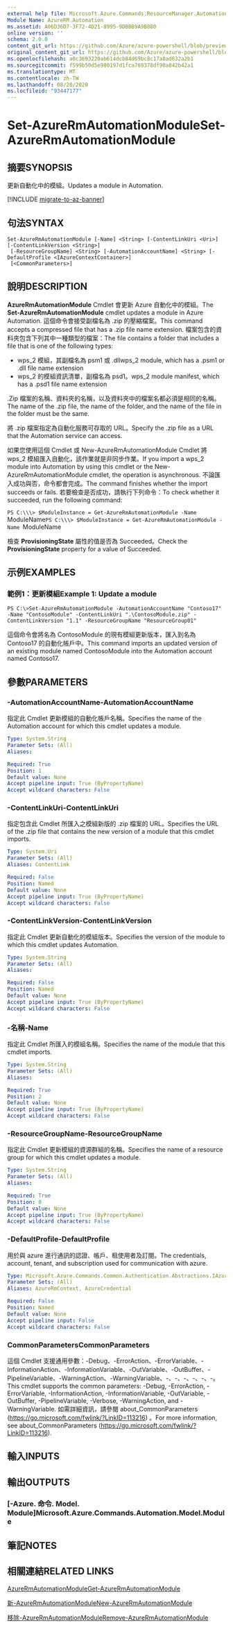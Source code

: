 ```yaml
---
external help file: Microsoft.Azure.Commands.ResourceManager.Automation.dll-Help.xml
Module Name: AzureRM.Automation
ms.assetid: A06D36D7-3F72-4D21-8995-9DBBB9A9B880
online version: ''
schema: 2.0.0
content_git_url: https://github.com/Azure/azure-powershell/blob/preview/src/ResourceManager/Automation/Commands.Automation/help/Set-AzureRmAutomationModule.md
original_content_git_url: https://github.com/Azure/azure-powershell/blob/preview/src/ResourceManager/Automation/Commands.Automation/help/Set-AzureRmAutomationModule.md
ms.openlocfilehash: a0c3693220ab614dcb84d69bc8c17a0ad632a2b1
ms.sourcegitcommit: f599b50d5e980197d1fca769378df90a842b42a1
ms.translationtype: MT
ms.contentlocale: zh-TW
ms.lasthandoff: 08/20/2020
ms.locfileid: "93447177"
---
```

# <span data-ttu-id="1ac19-101">Set-AzureRmAutomationModule</span><span class="sxs-lookup"><span data-stu-id="1ac19-101">Set-AzureRmAutomationModule</span></span>

## <span data-ttu-id="1ac19-102">摘要</span><span class="sxs-lookup"><span data-stu-id="1ac19-102">SYNOPSIS</span></span>
<span data-ttu-id="1ac19-103">更新自動化中的模組。</span><span class="sxs-lookup"><span data-stu-id="1ac19-103">Updates a module in Automation.</span></span>

[!INCLUDE [migrate-to-az-banner](../../includes/migrate-to-az-banner.md)]

## <span data-ttu-id="1ac19-104">句法</span><span class="sxs-lookup"><span data-stu-id="1ac19-104">SYNTAX</span></span>

```
Set-AzureRmAutomationModule [-Name] <String> [-ContentLinkUri <Uri>] [-ContentLinkVersion <String>]
 [-ResourceGroupName] <String> [-AutomationAccountName] <String> [-DefaultProfile <IAzureContextContainer>]
 [<CommonParameters>]
```

## <span data-ttu-id="1ac19-105">說明</span><span class="sxs-lookup"><span data-stu-id="1ac19-105">DESCRIPTION</span></span>
<span data-ttu-id="1ac19-106">**AzureRmAutomationModule** Cmdlet 會更新 Azure 自動化中的模組。</span><span class="sxs-lookup"><span data-stu-id="1ac19-106">The **Set-AzureRmAutomationModule** cmdlet updates a module in Azure Automation.</span></span>
<span data-ttu-id="1ac19-107">這個命令會接受副檔名為 .zip 的壓縮檔案。</span><span class="sxs-lookup"><span data-stu-id="1ac19-107">This command accepts a compressed file that has a .zip file name extension.</span></span>
<span data-ttu-id="1ac19-108">檔案包含的資料夾包含下列其中一種類型的檔案：</span><span class="sxs-lookup"><span data-stu-id="1ac19-108">The file contains a folder that includes a file that is one of the following types:</span></span> 

- <span data-ttu-id="1ac19-109">wps_2 模組，其副檔名為 psm1 或 .dll</span><span class="sxs-lookup"><span data-stu-id="1ac19-109">wps_2 module, which has a .psm1 or .dll file name extension</span></span> 
- <span data-ttu-id="1ac19-110">wps_2 的模組資訊清單，副檔名為 psd1。</span><span class="sxs-lookup"><span data-stu-id="1ac19-110">wps_2 module manifest, which has a .psd1 file name extension</span></span>

<span data-ttu-id="1ac19-111">.Zip 檔案的名稱、資料夾的名稱，以及資料夾中的檔案名都必須是相同的名稱。</span><span class="sxs-lookup"><span data-stu-id="1ac19-111">The name of the .zip file, the name of the folder, and the name of the file in the folder must be the same.</span></span>

<span data-ttu-id="1ac19-112">將 .zip 檔案指定為自動化服務可存取的 URL。</span><span class="sxs-lookup"><span data-stu-id="1ac19-112">Specify the .zip file as a URL that the Automation service can access.</span></span>

<span data-ttu-id="1ac19-113">如果您使用這個 Cmdlet 或 New-AzureRmAutomationModule Cmdlet 將 wps_2 模組匯入自動化，該作業就是非同步作業。</span><span class="sxs-lookup"><span data-stu-id="1ac19-113">If you import a wps_2 module into Automation by using this cmdlet or the New-AzureRmAutomationModule cmdlet, the operation is asynchronous.</span></span>
<span data-ttu-id="1ac19-114">不論匯入成功與否，命令都會完成。</span><span class="sxs-lookup"><span data-stu-id="1ac19-114">The command finishes whether the import succeeds or fails.</span></span>
<span data-ttu-id="1ac19-115">若要檢查是否成功，請執行下列命令：</span><span class="sxs-lookup"><span data-stu-id="1ac19-115">To check whether it succeeded, run the following command:</span></span>

<span data-ttu-id="1ac19-116">`PS C:\\\> $ModuleInstance = Get-AzureRmAutomationModule -Name `ModuleName</span><span class="sxs-lookup"><span data-stu-id="1ac19-116">`PS C:\\\> $ModuleInstance = Get-AzureRmAutomationModule -Name `ModuleName</span></span>

<span data-ttu-id="1ac19-117">檢查 **ProvisioningState** 屬性的值是否為 Succeeded。</span><span class="sxs-lookup"><span data-stu-id="1ac19-117">Check the **ProvisioningState** property for a value of Succeeded.</span></span>

## <span data-ttu-id="1ac19-118">示例</span><span class="sxs-lookup"><span data-stu-id="1ac19-118">EXAMPLES</span></span>

### <span data-ttu-id="1ac19-119">範例1：更新模組</span><span class="sxs-lookup"><span data-stu-id="1ac19-119">Example 1: Update a module</span></span>
```
PS C:\>Set-AzureRmAutomationModule -AutomationAccountName "Contoso17" -Name "ContosoModule" -ContentLinkUri ".\ContosoModule.zip" -ContentLinkVersion "1.1" -ResourceGroupName "ResourceGroup01"
```

<span data-ttu-id="1ac19-120">這個命令會將名為 ContosoModule 的現有模組更新版本，匯入到名為 Contoso17 的自動化帳戶中。</span><span class="sxs-lookup"><span data-stu-id="1ac19-120">This command imports an updated version of an existing module named ContosoModule into the Automation account named Contoso17.</span></span>

## <span data-ttu-id="1ac19-121">參數</span><span class="sxs-lookup"><span data-stu-id="1ac19-121">PARAMETERS</span></span>

### <span data-ttu-id="1ac19-122">-AutomationAccountName</span><span class="sxs-lookup"><span data-stu-id="1ac19-122">-AutomationAccountName</span></span>
<span data-ttu-id="1ac19-123">指定此 Cmdlet 更新模組的自動化帳戶名稱。</span><span class="sxs-lookup"><span data-stu-id="1ac19-123">Specifies the name of the Automation account for which this cmdlet updates a module.</span></span>

```yaml
Type: System.String
Parameter Sets: (All)
Aliases: 

Required: True
Position: 1
Default value: None
Accept pipeline input: True (ByPropertyName)
Accept wildcard characters: False
```

### <span data-ttu-id="1ac19-124">-ContentLinkUri</span><span class="sxs-lookup"><span data-stu-id="1ac19-124">-ContentLinkUri</span></span>
<span data-ttu-id="1ac19-125">指定包含此 Cmdlet 所匯入之模組新版的 .zip 檔案的 URL。</span><span class="sxs-lookup"><span data-stu-id="1ac19-125">Specifies the URL of the .zip file that contains the new version of a module that this cmdlet imports.</span></span>

```yaml
Type: System.Uri
Parameter Sets: (All)
Aliases: ContentLink

Required: False
Position: Named
Default value: None
Accept pipeline input: True (ByPropertyName)
Accept wildcard characters: False
```

### <span data-ttu-id="1ac19-126">-ContentLinkVersion</span><span class="sxs-lookup"><span data-stu-id="1ac19-126">-ContentLinkVersion</span></span>
<span data-ttu-id="1ac19-127">指定此 Cmdlet 更新自動化的模組版本。</span><span class="sxs-lookup"><span data-stu-id="1ac19-127">Specifies the version of the module to which this cmdlet updates Automation.</span></span>

```yaml
Type: System.String
Parameter Sets: (All)
Aliases: 

Required: False
Position: Named
Default value: None
Accept pipeline input: True (ByPropertyName)
Accept wildcard characters: False
```

### <span data-ttu-id="1ac19-128">-名稱</span><span class="sxs-lookup"><span data-stu-id="1ac19-128">-Name</span></span>
<span data-ttu-id="1ac19-129">指定此 Cmdlet 所匯入的模組名稱。</span><span class="sxs-lookup"><span data-stu-id="1ac19-129">Specifies the name of the module that this cmdlet imports.</span></span>

```yaml
Type: System.String
Parameter Sets: (All)
Aliases: 

Required: True
Position: 2
Default value: None
Accept pipeline input: True (ByPropertyName)
Accept wildcard characters: False
```

### <span data-ttu-id="1ac19-130">-ResourceGroupName</span><span class="sxs-lookup"><span data-stu-id="1ac19-130">-ResourceGroupName</span></span>
<span data-ttu-id="1ac19-131">指定此 Cmdlet 更新模組的資源群組的名稱。</span><span class="sxs-lookup"><span data-stu-id="1ac19-131">Specifies the name of a resource group for which this cmdlet updates a module.</span></span>

```yaml
Type: System.String
Parameter Sets: (All)
Aliases: 

Required: True
Position: 0
Default value: None
Accept pipeline input: True (ByPropertyName)
Accept wildcard characters: False
```

### <span data-ttu-id="1ac19-132">-DefaultProfile</span><span class="sxs-lookup"><span data-stu-id="1ac19-132">-DefaultProfile</span></span>
<span data-ttu-id="1ac19-133">用於與 azure 進行通訊的認證、帳戶、租使用者及訂閱。</span><span class="sxs-lookup"><span data-stu-id="1ac19-133">The credentials, account, tenant, and subscription used for communication with azure.</span></span>

```yaml
Type: Microsoft.Azure.Commands.Common.Authentication.Abstractions.IAzureContextContainer
Parameter Sets: (All)
Aliases: AzureRmContext, AzureCredential

Required: False
Position: Named
Default value: None
Accept pipeline input: False
Accept wildcard characters: False
```

### <span data-ttu-id="1ac19-134">CommonParameters</span><span class="sxs-lookup"><span data-stu-id="1ac19-134">CommonParameters</span></span>
<span data-ttu-id="1ac19-135">這個 Cmdlet 支援通用參數：-Debug、-ErrorAction、-ErrorVariable、-InformationAction、-InformationVariable、-OutVariable、-OutBuffer、-PipelineVariable、-WarningAction、-WarningVariable、-、-、-、-、-、-。</span><span class="sxs-lookup"><span data-stu-id="1ac19-135">This cmdlet supports the common parameters: -Debug, -ErrorAction, -ErrorVariable, -InformationAction, -InformationVariable, -OutVariable, -OutBuffer, -PipelineVariable, -Verbose, -WarningAction, and -WarningVariable.</span></span> <span data-ttu-id="1ac19-136">如需詳細資訊，請參閱 about_CommonParameters (https://go.microsoft.com/fwlink/?LinkID=113216) 。</span><span class="sxs-lookup"><span data-stu-id="1ac19-136">For more information, see about_CommonParameters (https://go.microsoft.com/fwlink/?LinkID=113216).</span></span>

## <span data-ttu-id="1ac19-137">輸入</span><span class="sxs-lookup"><span data-stu-id="1ac19-137">INPUTS</span></span>

## <span data-ttu-id="1ac19-138">輸出</span><span class="sxs-lookup"><span data-stu-id="1ac19-138">OUTPUTS</span></span>

### <span data-ttu-id="1ac19-139">[-Azure. 命令. Model. Module]</span><span class="sxs-lookup"><span data-stu-id="1ac19-139">Microsoft.Azure.Commands.Automation.Model.Module</span></span>

## <span data-ttu-id="1ac19-140">筆記</span><span class="sxs-lookup"><span data-stu-id="1ac19-140">NOTES</span></span>

## <span data-ttu-id="1ac19-141">相關連結</span><span class="sxs-lookup"><span data-stu-id="1ac19-141">RELATED LINKS</span></span>

[<span data-ttu-id="1ac19-142">AzureRmAutomationModule</span><span class="sxs-lookup"><span data-stu-id="1ac19-142">Get-AzureRmAutomationModule</span></span>](./Get-AzureRmAutomationModule.md)

[<span data-ttu-id="1ac19-143">新-AzureRmAutomationModule</span><span class="sxs-lookup"><span data-stu-id="1ac19-143">New-AzureRmAutomationModule</span></span>](./New-AzureRmAutomationModule.md)

[<span data-ttu-id="1ac19-144">移除-AzureRmAutomationModule</span><span class="sxs-lookup"><span data-stu-id="1ac19-144">Remove-AzureRmAutomationModule</span></span>](./Remove-AzureRmAutomationModule.md)


